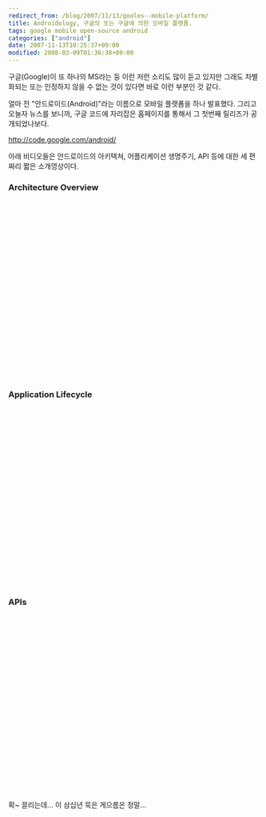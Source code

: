```yaml
---
redirect_from: /blog/2007/11/13/gooles--mobile-platform/
title: Androidology, 구글의 또는 구글에 의한 모바일 플랫폼.
tags: google mobile open-source android
categories: ["android"]
date: 2007-11-13T10:25:37+09:00
modified: 2008-03-09T01:36:38+09:00
---
```

구글(Google)이 또 하나의 MS라는 둥 이런 저런 소리도 많이 듣고 있지만
그래도 차별화되는 또는 인정하지 않을 수 없는 것이 있다면 바로 이런
부분인 것 같다.  
  
얼마 전 "안드로이드(Android)"라는 이름으로 모바일 플랫폼을 하나
발표했다. 그리고 오늘자 뉴스를 보니까, 구글 코드에 자리잡은 홈페이지를
통해서 그 첫번째 릴리즈가 공개되었나보다.  
  
<http://code.google.com/android/>
  
아래 비디오들은 안드로이드의 아키텍쳐, 어플리케이션 생명주기, API 등에
대한 세 편짜리 짧은 소개영상이다.  
  
### Architecture Overview

<div class="text-center">
<object width="425" height="355"><param name="movie" value="http://www.youtube.com/v/Mm6Ju0xhUW8&amp;rel=1">
<param name="wmode" value="transparent">
<embed src="http://www.youtube.com/v/Mm6Ju0xhUW8&amp;rel=1" type="application/x-shockwave-flash" wmode="transparent" width="425" height="355"></object>
</div>
  
### Application Lifecycle

<div class="text-center">
<object width="425" height="355"><param name="movie" value="http://www.youtube.com/v/ITfRuRkf2TM&amp;rel=1">
<param name="wmode" value="transparent">
<embed src="http://www.youtube.com/v/ITfRuRkf2TM&amp;rel=1" type="application/x-shockwave-flash" wmode="transparent" width="425" height="355"></object>
</div>

### APIs

<div class="text-center">
<object width="425" height="355"><param name="movie" value="http://www.youtube.com/v/iiD4fGjjXcc&amp;rel=1">
<param name="wmode" value="transparent">
<embed src="http://www.youtube.com/v/iiD4fGjjXcc&amp;rel=1" type="application/x-shockwave-flash" wmode="transparent" width="425" height="355"></object>
</div>

확~ 끌리는데... 이 삼십년 묵은 게으름은 정말...

